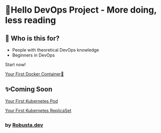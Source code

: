 # 👋Hello DevOps Project - More doing, less reading

## 🤔 Who is this for?
* People with theoretical DevOps knowledge
* Beginners in DevOps

Start now!

[Your First Docker Container🐋](https://robusta-dev.github.io/Hello-DevOps-Project/projects/buildpythonlocally/yourfirstproject/)

## ✨Coming Soon

[Your First Kubernetes Pod](#)

[Your First Kubernetes ReplicaSet](#)
##
### by [Robusta.dev](https://home.robusta.dev/)
